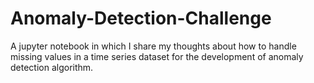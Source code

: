 # Anomaly-Detection-Challenge
A jupyter notebook in which I share my thoughts about how to handle missing values in a time series dataset for the development of anomaly detection algorithm.
